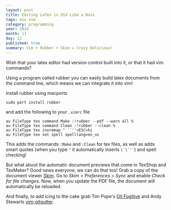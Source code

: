 ```yaml
---
layout: post
title: Editing LaTex in OSX Like a Boss
tags: osx vim
category: programming
year: 2014
month: 11
day: 12
published: true
summary: Vim + Rubber + Skim = Crazy Delicious!
---
```



Wish that your latex editor had version control built into it, or that it had vim commands?

Using a program called rubber you can easily build latex documents from the command line, which means we can integrate it into vim!

Install rubber using macports

```
sudo port install rubber
```

and add the following to your `.vimrc` file

```vim
au FileType tex command Make :!rubber --pdf --warn all %
au FileType tex command Clean :!rubber --clean %
au FileType tex inoremap " ``''<ESC>hi
au FileType tex set spell spelllang=en_us
```

This adds the commands ``:Make`` and ``:Clean`` for tex files, as well as adds smart quotes (when you type ``"`` it automatically inserts ``\`\`''``) and spell checking!

But what about the automatic document previews that come in TexShop and TexMaker? 
Good news everyone, we can do that too! Grab a copy of the document viewer [Skim](http://skim-app.sourceforge.net/). 
Go to _Skim_ > _Preferences_ > _Sync_  and enable _Check for file changes_. 
Now, when you update the PDF file, the document will automatically be reloaded.

And finally, to add icing to the cake grab Tim Pope's [Git Fugitive](https://github.com/tpope/vim-fugitive) and Andy Stewarts [vim-gitgutter](https://github.com/airblade/vim-gitgutter).
